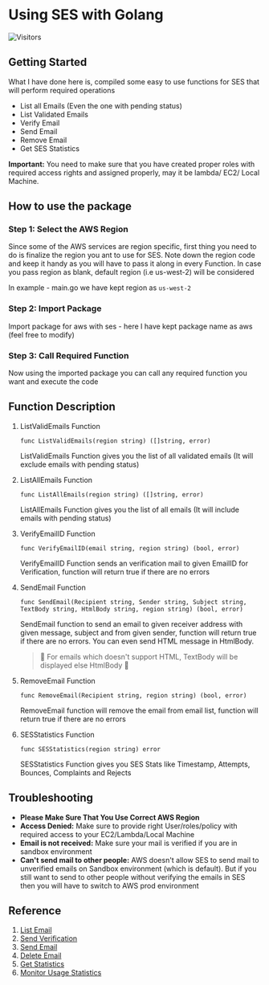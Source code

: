 # Using SES with Golang

![Visitors](https://api.visitorbadge.io/api/visitors?path=aasisodiya.go.golang-email-service.ses&labelColor=%23ffa500&countColor=%23263759&labelStyle=upper)

## Getting Started

What I have done here is, compiled some easy to use functions for SES that will perform required operations

* List all Emails (Even the one with pending status)
* List Validated Emails
* Verify Email
* Send Email
* Remove Email
* Get SES Statistics

**Important:** You need to make sure that you have created proper roles with required access rights and assigned properly, may it be lambda/ EC2/ Local Machine.

## How to use the package

### Step 1: Select the AWS Region

Since some of the AWS services are region specific, first thing you need to do is finalize the region you ant to use for SES. Note down the region code and keep it handy as you will have to pass it along in every Function. In case you pass region as blank, default region (i.e us-west-2) will be considered

In example - main.go we have kept region as `us-west-2`

### Step 2: Import Package

Import package for aws with ses - here I have kept package name as aws (feel free to modify)

### Step 3: Call Required Function

Now using the imported package you can call any required function you want and execute the code

## Function Description

1. ListValidEmails Function

    ```golang
    func ListValidEmails(region string) ([]string, error)
    ```

    ListValidEmails Function gives you the list of all validated emails (It will exclude emails with pending status)

1. ListAllEmails Function

    ```golang
    func ListAllEmails(region string) ([]string, error)
    ```

    ListAllEmails Function gives you the list of all emails (It will include emails with pending status)

1. VerifyEmailID Function

    ```golang
    func VerifyEmailID(email string, region string) (bool, error)
    ```

    VerifyEmailID Function sends an verification mail to given EmailID for Verification, function will return true if there are no errors

1. SendEmail Function

    ```golang
    func SendEmail(Recipient string, Sender string, Subject string, TextBody string, HtmlBody string, region string) (bool, error)
    ```

    SendEmail function to send an email to given receiver address with given message, subject and from given sender, function will return true if there are no errors. You can even send HTML message in HtmlBody.

    > :red_circle: For emails which doesn't support HTML, TextBody will be displayed else HtmlBody :red_circle:

1. RemoveEmail Function

    ```golang
    func RemoveEmail(Recipient string, region string) (bool, error)
    ```

    RemoveEmail function will remove the email from email list, function will return true if there are no errors

1. SESStatistics Function

    ```golang
    func SESStatistics(region string) error
    ```

    SESStatistics Function gives you SES Stats like Timestamp, Attempts, Bounces, Complaints and Rejects

## Troubleshooting

* **Please Make Sure That You Use Correct AWS Region**
* **Access Denied:** Make sure to provide right User/roles/policy with required access to your EC2/Lambda/Local Machine
* **Email is not received:** Make sure your mail is verified if you are in sandbox environment
* **Can't send mail to other people:** AWS doesn't allow SES to send mail to unverified emails on Sandbox environment (which is default). But if you still want to send to other people without verifying the emails in SES then you will have to switch to AWS prod environment
<!-- 
<a href="http://www.youtube.com/watch?feature=player_embedded&v=Be2xHx0A2yI
" target="_blank"><img src="https://img.youtube.com/vi/Be2xHx0A2yI/0.jpg" 
alt="IMAGE ALT TEXT HERE" width="240" height="180" border="10" /></a> -->

## Reference

1. [List Email](https://docs.aws.amazon.com/sdk-for-go/v1/developer-guide/ses-example-list-emails.html)
2. [Send Verification](https://docs.aws.amazon.com/sdk-for-go/v1/developer-guide/ses-example-send-verification.html)
3. [Send Email](https://docs.aws.amazon.com/sdk-for-go/v1/developer-guide/ses-example-send-email.html)
4. [Delete Email](https://docs.aws.amazon.com/sdk-for-go/v1/developer-guide/ses-example-delete-address.html)
5. [Get Statistics](https://docs.aws.amazon.com/sdk-for-go/v1/developer-guide/ses-example-get-statistics.html)
6. [Monitor Usage Statistics](https://github.com/awsdocs/amazon-ses-developer-guide/blob/master/doc-source/monitor-usage-statistics-api.md)